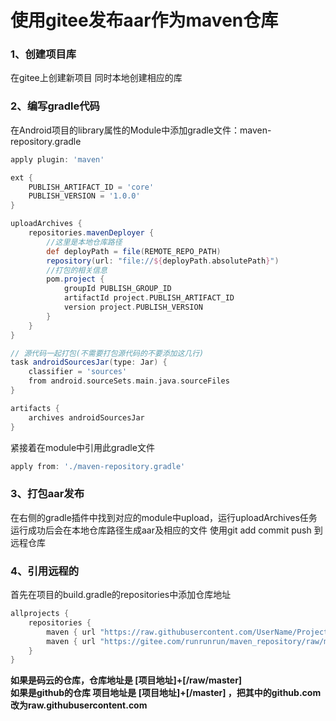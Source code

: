 # 使用gitee发布aar作为maven仓库

### 1、创建项目库
在gitee上创建新项目 同时本地创建相应的库

### 2、编写gradle代码
在Android项目的library属性的Module中添加gradle文件：maven-repository.gradle
```groovy
apply plugin: 'maven'

ext {
    PUBLISH_ARTIFACT_ID = 'core'
    PUBLISH_VERSION = '1.0.0'
}

uploadArchives {
    repositories.mavenDeployer {
        //这里是本地仓库路径
        def deployPath = file(REMOTE_REPO_PATH)
        repository(url: "file://${deployPath.absolutePath}")
        //打包的相关信息
        pom.project {
            groupId PUBLISH_GROUP_ID
            artifactId project.PUBLISH_ARTIFACT_ID
            version project.PUBLISH_VERSION
        }
    }
}

// 源代码一起打包(不需要打包源代码的不要添加这几行)
task androidSourcesJar(type: Jar) {
    classifier = 'sources'
    from android.sourceSets.main.java.sourceFiles
}

artifacts {
    archives androidSourcesJar
}
```
紧接着在module中引用此gradle文件
```groovy
apply from: './maven-repository.gradle'
```

### 3、打包aar发布
在右侧的gradle插件中找到对应的module中upload，运行uploadArchives任务
运行成功后会在本地仓库路径生成aar及相应的文件
使用git add   commit  push  到远程仓库

### 4、引用远程的
首先在项目的build.gradle的repositories中添加仓库地址
```groovy
allprojects {
    repositories {
        maven { url "https://raw.githubusercontent.com/UserName/ProjectName/master" }  
        maven { url "https://gitee.com/runrunrun/maven_repository/raw/master" }
    }
}
```
<b>
如果是码云的仓库，仓库地址是  [项目地址]+[/raw/master] 
<br/>
<b>
如果是github的仓库 项目地址是  [项目地址]+[/master] ，把其中的github.com 改为raw.githubusercontent.com
